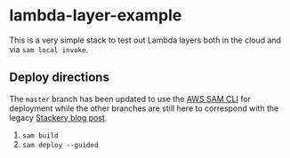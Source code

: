 # lambda-layer-example
This is a very simple stack to test out Lambda layers both in the cloud and via `sam local invoke`.

## Deploy directions
The `master` branch has been updated to use the [AWS SAM CLI](https://docs.aws.amazon.com/serverless-application-model/latest/developerguide/serverless-sam-cli-install.html) for deployment while the other branches are still here to correspond with the legacy [Stackery blog post](http://danielleheberling.xyz/blog/lambda-layer-update).

1. `sam build`
2. `sam deploy --guided`
